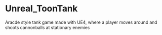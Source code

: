 # Unreal_ToonTank

Aracde style tank game made with UE4, where a player moves around and shoots cannonballs at stationary enemies

